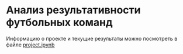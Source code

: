 # Анализ результативности футбольных команд

Информацию о проекте и текущие результаты можно посмотреть в файле [project.ipynb](https://github.com/asolovyov03/soccer-analysis/blob/main/project.ipynb)
